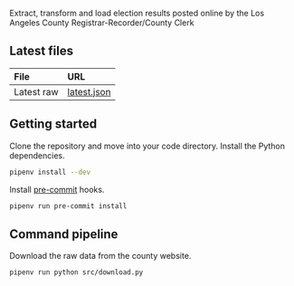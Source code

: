 Extract, transform and load election results posted online by the Los Angeles County Registrar-Recorder/County Clerk

## Latest files

File | URL
:--- | :--
Latest raw | [latest.json](https://raw.githubusercontent.com/biglocalnews/los-angeles-county-election-results-etl/main/data/raw/4269/latest.json)

## Getting started

Clone the repository and move into your code directory. Install the Python dependencies.

```bash
pipenv install --dev
```

Install [pre-commit](https://pre-commit.com/) hooks.

```bash
pipenv run pre-commit install
```

## Command pipeline

Download the raw data from the county website.

```bash
pipenv run python src/download.py
```
